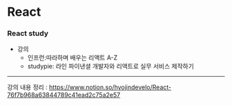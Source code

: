 # React
### React study
+ 강의
  + 인프런:따라하며 배우는 리액트 A-Z
  + studypie: 라인 파이낸셜 개발자와 리액트로 실무 서비스 제작하기

***
강의 내용 정리 : https://www.notion.so/hyojindevelo/React-76f7b968a63844789c41ead2c75a2e57

